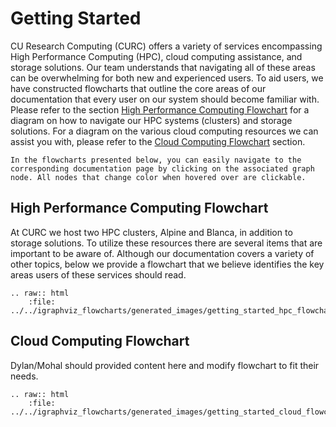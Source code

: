 # Getting Started 

CU Research Computing (CURC) offers a variety of services encompassing High Performance Computing (HPC), cloud computing assistance, and storage solutions. Our team understands that navigating all of these areas can be overwhelming for both new and experienced users. To aid users, we have constructed flowcharts that outline the core areas of our documentation that every user on our system should become familiar with. Please refer to the section [High Performance Computing Flowchart](#high-performance-computing-flowchart) for a diagram on how to navigate our HPC systems (clusters) and storage solutions. For a diagram on the various cloud computing resources we can assist you with, please refer to the [Cloud Computing Flowchart](#cloud-computing-flowchart) section. 

```{tip}
In the flowcharts presented below, you can easily navigate to the corresponding documentation page by clicking on the associated graph node. All nodes that change color when hovered over are clickable. 
```

## High Performance Computing Flowchart

At CURC we host two HPC clusters, Alpine and Blanca, in addition to storage solutions. To utilize these resources there are several items that are important to be aware of. Although our documentation covers a variety of other topics, below we provide a flowchart that we believe identifies the key areas users of these services should read. 

```{eval-rst}
.. raw:: html
    :file: ../../igraphviz_flowcharts/generated_images/getting_started_hpc_flowchart.svg
```

## Cloud Computing Flowchart

Dylan/Mohal should provided content here and modify flowchart to fit their needs. 

```{eval-rst}
.. raw:: html
    :file: ../../igraphviz_flowcharts/generated_images/getting_started_cloud_flowchart.svg
```
